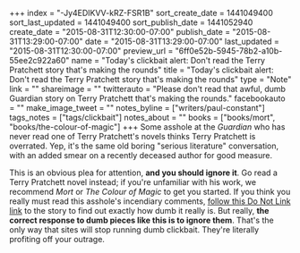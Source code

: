 +++
index = "-Jy4EDIKVV-kRZ-FSR1B"
sort_create_date = 1441049400
sort_last_updated = 1441049400
sort_publish_date = 1441052940
create_date = "2015-08-31T12:30:00-07:00"
publish_date = "2015-08-31T13:29:00-07:00"
date = "2015-08-31T13:29:00-07:00"
last_updated = "2015-08-31T12:30:00-07:00"
preview_url = "6ff0e52b-5945-78b2-a10b-55ee2c922a60"
name = "Today's clickbait alert: Don't read the Terry Pratchett story that's making the rounds"
title = "Today's clickbait alert: Don't read the Terry Pratchett story that's making the rounds"
type = "Note"
link = ""
shareimage = ""
twitterauto = "Please don't read that awful, dumb Guardian story on Terry Pratchett that's making the rounds."
facebookauto = ""
make_image_tweet = ""
notes_byline = ["writers/paul-constant"]
tags_notes = ["tags/clickbait"]
notes_about = ""
books = ["books/mort", "books/the-colour-of-magic"]
+++
Some asshole at the *Guardian* who has never read one of Terry Pratchett's novels thinks Terry Pratchett is overrated. Yep, it's the same old boring "serious literature" conversation, with an added smear on a recently deceased author for good measure. 

This is an obvious plea for attention, **and you should ignore it**. Go read a Terry Pratchett novel instead; if you're unfamiliar with his work, we recommend *Mort* or *The Colour of Magic* to get you started. If you think you really must read this asshole's incendiary comments, [follow this Do Not Link link](http://www.donotlink.com/framed?770655) to the story to find out exactly how dumb it really is. But really, **the correct response to dumb pieces like this is to ignore them**. That's the only way that sites will stop running dumb clickbait. They're literally profiting off your outrage.
